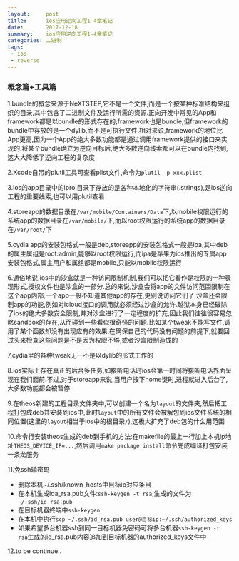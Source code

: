 ```yaml
---
layout:     post
title:      ios应用逆向工程1-4章笔记
date:       2017-12-18
summary:    ios应用逆向工程1-4章笔记
categories: 二进制
tags:
 - ios
 - reverse
---
```


### 概念篇+工具篇

1.bundle的概念来源于NeXTSTEP,它不是一个文件,而是一个按某种标准结构来组织的目录,其中包含了二进制文件及运行所需的资源.正向开发中常见的App和framework都是以bundle的形式存在的;framework也是bundle,但framework的bundle中存放的是一个dylib,而不是可执行文件.相对来说,framework的地位比App更高,因为一个App的绝大多数功能都是通过调用framework提供的接口来实现的.将某个bundle确立为逆向目标后,绝大多数逆向线索都可以在bundle内找到,这大大降低了逆向工程的复杂度

2.Xcode自带的plutil工具可查看plist文件,命令为`plutil -p xxx.plist`

3.ios的app目录中的lproj目录下存放的是各种本地化的字符串(.strings),是ios逆向工程的重要线索,也可以用plutil查看

4.storeapp的数据目录在`/var/mobile/Containers/Data`下,以mobile权限运行的系统app的数据目录在`/var/mobile/`下,而以root权限运行的系统app的数据目录在`/var/root/`下

5.cydia app的安装包格式一般是deb,storeapp的安装包格式一般是ipa,其中deb的属主属组是root:admin,能够以root权限运行,而ipa是苹果为ios推出的专属app安装包格式,属主用户和属组都是mobile,只能以mobile权限运行

6.通俗地说,ios中的沙盒就是一种访问限制机制,我们可以把它看作是权限的一种表现形式,授权文件也是沙盒的一部分.总的来说,沙盒会将app的文件访问范围限制在这个app内部,一个app一般不知道其他app的存在,更别说访问它们了,沙盒还会限制app的功能,例如对icloud接口的调用就必须经过沙盒的允许.越狱本身已经破除了ios的绝大多数安全限制,并对沙盒进行了一定程度的扩充,因此我们往往很容易忽略sandbox的存在,从而碰到一些看似很奇怪的问题.比如某个tweak不能写文件,调用了某个函数却没有出现应有的效果,在确保自己的代码没有问题的前提下,就要回过头来检查这些问题是不是因为权限不够,或者沙盒限制造成的

7.cydia里的各种tweak无一不是以dylib的形式工作的

8.ios实际上存在真正的后台多任务,如接听电话时ios会第一时间将接听电话界面呈现在我们面前.不过,对于storeapp来说,当用户按下home键时,进程就进入后台了,大多数功能都会被暂停

9.在theos新建的工程目录文件夹中,可以创建一个名为`layout`的文件夹,然后把工程打包成deb并安装到ios中,此时`layout`中的所有文件会被解包到ios文件系统的相同位置(这里的`layout`相当于ios中的根目录`/`),这极大扩充了deb包的什么用范围

10.命令行安装theos生成的deb到手机的方法:在makefile的最上一行加上本机ip地址`THEOS_DEVICE_IP=...`,然后调用`make package install`命令完成编译打包安装一条龙服务

11.免ssh输密码
+ 删除本机~/.ssh/known_hosts中目标ip对应条目
+ 在本机生成ida_rsa.pub文件:`ssh-keygen -t rsa`,生成的文件为`~/.ssh/id_rsa.pub`
+ 在目标机器终端中`ssh-keygen`
+ 在本机中执行`scp ~/.ssh/id_rsa.pub user@目标ip:~/.ssh/authorized_keys`
+ 如果希望多台机器ssh到同一目标机器免密码可将多台机器`ssh-keygen -t rsa`生成的id_rsa.pub内容追加到目标机器的authorized_keys文件中

12.to be continue..
